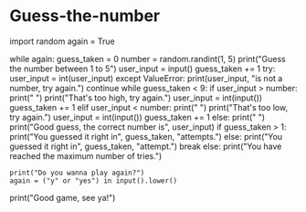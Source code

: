 # Guess-the-number

import random
again = True

while again:
    guess_taken = 0
    number = random.randint(1, 5)
    print("Guess the number between 1 to 5")
    user_input = input()
    guess_taken += 1
    try:
        user_input = int(user_input)
    except ValueError:
        print(user_input, "is not a number, try again.")
        continue
    while guess_taken < 9:
        if user_input > number:
           print("   ")
           print("That's too high, try again.")
           user_input = int(input())
           guess_taken += 1
        elif user_input < number:
           print("   ")
           print("That's too low, try again.")
           user_input = int(input())
           guess_taken += 1
        else:
            print("   ")
            print("Good guess, the correct number is", user_input)
            if guess_taken > 1:
                print("You guessed it right in", guess_taken, "attempts.")
            else:
                print("You guessed it right in", guess_taken, "attempt.")
            break
    else:
        print("You have reached the maximum number of tries.")

    print("Do you wanna play again?")
    again = ("y" or "yes") in input().lower()

print("Good game, see ya!")
